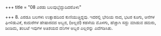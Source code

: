 +++
title = "08 ಎರಡು ಬಲವುಬ್ಬೆದ್ದುದಿದರೊಳು"

+++
8. ಎರಡೂ ಬಲಗಳು ಉತ್ಸಾಹದಿಂದ ಕುಣಿಯುತ್ತಿದ್ದವು. ಇದರಲ್ಲಿ ಭೇರಿಯ ನಾದ, ಭಟರ ಕೂಗು, ಆನೆಗಳ ಘೀಳಿಡುವಿಕೆ, ಕುದುರೆಗಳ ಹೇಷಾರವದ ಅಬ್ಬರ, (ಅಲ್ಲದೆ) ಕಹಳೆಯ ಮೊಳಗು, ಹೆಚ್ಚಾಗಿ ಸದ್ದು ಮಾಡುವ ಡಮರು, ಡಿಂಡಿಮ, ತಂಬಟೆ ಇವುಗಳ ಅತಿಶಯದ ದನಿಗಳ ಅಬ್ಬರ  ಎಲ್ಲರನ್ನು ಎದೆಗಡಿಸಿತು.